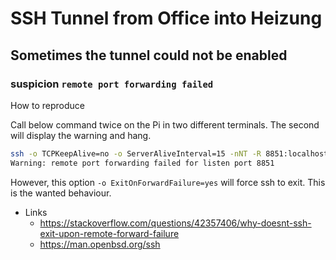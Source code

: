 # SSH Tunnel from Office into Heizung


## Sometimes the tunnel could not be enabled

### suspicion `remote port forwarding failed`

How to reproduce

Call below command twice on the Pi in two different terminals. The second will display the warning and hang.

```bash
ssh -o TCPKeepAlive=no -o ServerAliveInterval=15 -nNT -R 8851:localhost:22 www-insecure@www.maerki.com
Warning: remote port forwarding failed for listen port 8851
```

However, this option `-o ExitOnForwardFailure=yes` will force ssh to exit. This is the wanted behaviour.

* Links
  * https://stackoverflow.com/questions/42357406/why-doesnt-ssh-exit-upon-remote-forward-failure
  * https://man.openbsd.org/ssh
